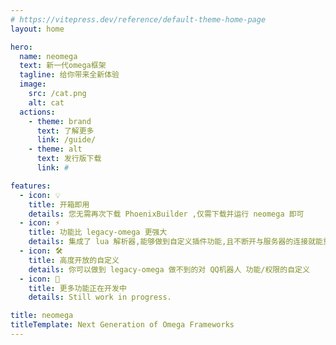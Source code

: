 ```yaml
---
# https://vitepress.dev/reference/default-theme-home-page
layout: home

hero:
  name: neomega
  text: 新一代omega框架
  tagline: 给你带来全新体验
  image:
    src: /cat.png
    alt: cat
  actions:
    - theme: brand
      text: 了解更多
      link: /guide/
    - theme: alt
      text: 发行版下载
      link: #

features:
  - icon: 💡
    title: 开箱即用
    details: 您无需再次下载 PhoenixBuilder ,仅需下载并运行 neomega 即可
  - icon: ⚡️
    title: 功能比 legacy-omega 更强大
    details: 集成了 lua 解析器,能够做到自定义插件功能,且不断开与服务器的连接就能重载插件
  - icon: 🛠️
    title: 高度开放的自定义
    details: 你可以做到 legacy-omega 做不到的对 QQ机器人 功能/权限的自定义
  - icon: 🚧
    title: 更多功能正在开发中
    details: Still work in progress.

title: neomega
titleTemplate: Next Generation of Omega Frameworks
---
```

